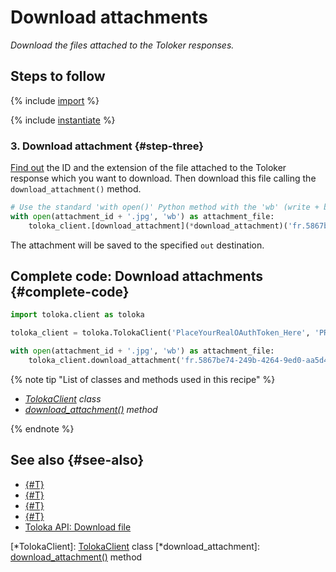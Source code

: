 # Download attachments

_Download the files attached to the Toloker responses._

## Steps to follow

{% include [import](../_includes/recipes/import.md) %}

{% include [instantiate](../_includes/recipes/instantiate.md) %}

### 3. Download attachment {#step-three}

[Find out](get-attachments.md) the ID and the extension of the file attached to the Toloker response which you want to download. Then download this file calling the `download_attachment()` method.

```python
# Use the standard 'with open()' Python method with the 'wb' (write + binary) parameters specified
with open(attachment_id + '.jpg', 'wb') as attachment_file:
    toloka_client.[download_attachment](*download_attachment)('fr.5867be74-249b-4264-9ed0-aa5d4c201846', out=attachment_file)
```

The attachment will be saved to the specified `out` destination.

## Complete code: Download attachments {#complete-code}

```python
import toloka.client as toloka

toloka_client = toloka.TolokaClient('PlaceYourRealOAuthToken_Here', 'PRODUCTION')

with open(attachment_id + '.jpg', 'wb') as attachment_file:
    toloka_client.download_attachment('fr.5867be74-249b-4264-9ed0-aa5d4c201846', out=attachment_file)
```

{% note tip "List of classes and methods used in this recipe" %}

- _[TolokaClient](../reference/toloka.client.TolokaClient.md) class_
- _[download_attachment()](../reference/toloka.client.TolokaClient.download_attachment.md) method_

{% endnote %}

## See also {#see-also}

- [{#T}](../../guide/concepts/overview.md)
- [{#T}](learn-basics.md)
- [{#T}](use-cases.md)
- [{#T}](get-attachments.md)
- [Toloka API: Download file](https://toloka.ai/docs/api/api-reference/#get-/attachments/-id-/download)

[*TolokaClient]: [TolokaClient](../reference/toloka.client.TolokaClient.md) class
[*download_attachment]: [download_attachment()](../reference/toloka.client.TolokaClient.download_attachment.md) method